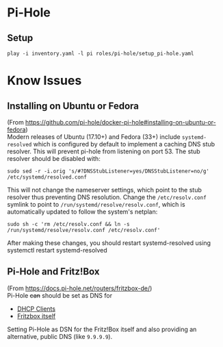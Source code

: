 # Pi-Hole
## Setup
```
play -i inventory.yaml -l pi roles/pi-hole/setup_pi-hole.yaml
```

# Know Issues
## Installing on Ubuntu or Fedora
(From https://github.com/pi-hole/docker-pi-hole#installing-on-ubuntu-or-fedora)  
Modern releases of Ubuntu (17.10+) and Fedora (33+) include `systemd-resolved` which is configured by default to implement a caching DNS stub resolver. This will prevent pi-hole from listening on port 53. The stub resolver should be disabled with: 
```
sudo sed -r -i.orig 's/#?DNSStubListener=yes/DNSStubListener=no/g' /etc/systemd/resolved.conf
```

This will not change the nameserver settings, which point to the stub resolver thus preventing DNS resolution. Change the `/etc/resolv.conf` symlink to point to `/run/systemd/resolve/resolv.conf`, which is automatically updated to follow the system's netplan: 
```
sudo sh -c 'rm /etc/resolv.conf && ln -s /run/systemd/resolve/resolv.conf /etc/resolv.conf'
```
After making these changes, you should restart systemd-resolved using systemctl restart systemd-resolved

## Pi-Hole and Fritz!Box
(From https://docs.pi-hole.net/routers/fritzbox-de/)  
Pi-Hole ~~can~~ should be set as DNS for
- [DHCP Clients](https://docs.pi-hole.net/routers/fritzbox-de/#pi-hole-als-dns-server-via-dhcp-an-clients-verteilen-lan-seite)
- [Fritzbox itself](https://docs.pi-hole.net/routers/fritzbox-de/#pi-hole-als-upstream-dns-server-der-fritzbox-wan-seite)

Setting Pi-Hole as DSN for the Fritz!Box itself and also providing an alternative, public DNS (like `9.9.9.9`).
